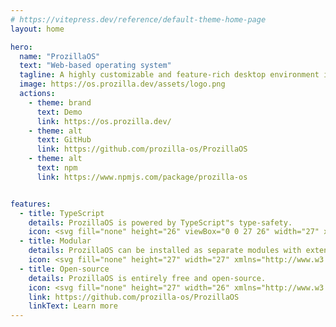 ```yaml
---
# https://vitepress.dev/reference/default-theme-home-page
layout: home

hero:
  name: "ProzillaOS"
  text: "Web-based operating system"
  tagline: A highly customizable and feature-rich desktop environment inside your browser
  image: https://os.prozilla.dev/assets/logo.png
  actions:
    - theme: brand
      text: Demo
      link: https://os.prozilla.dev/
    - theme: alt
      text: GitHub
      link: https://github.com/prozilla-os/ProzillaOS
    - theme: alt
      text: npm
      link: https://www.npmjs.com/package/prozilla-os


features:
  - title: TypeScript
    details: ProzillaOS is powered by TypeScript"s type-safety.
    icon: <svg fill="none" height="26" viewBox="0 0 27 26" width="27" xmlns="http://www.w3.org/2000/svg"><path clip-rule="evenodd" d="m.98608 0h24.32332c.5446 0 .9861.436522.9861.975v24.05c0 .5385-.4415.975-.9861.975h-24.32332c-.544597 0-.98608-.4365-.98608-.975v-24.05c0-.538478.441483-.975.98608-.975zm13.63142 13.8324v-2.1324h-9.35841v2.1324h3.34111v9.4946h2.6598v-9.4946zm1.0604 9.2439c.4289.2162.9362.3784 1.5218.4865.5857.1081 1.2029.1622 1.8518.1622.6324 0 1.2331-.0595 1.8023-.1784.5691-.1189 1.0681-.3149 1.497-.5879s.7685-.6297 1.0187-1.0703.3753-.9852.3753-1.6339c0-.4703-.0715-.8824-.2145-1.2365-.1429-.3541-.3491-.669-.6186-.9447-.2694-.2757-.5925-.523-.9692-.7419s-.8014-.4257-1.2743-.6203c-.3465-.1406-.6572-.2771-.9321-.4095-.275-.1324-.5087-.2676-.7011-.4054-.1925-.1379-.3409-.2838-.4454-.4379-.1045-.154-.1567-.3284-.1567-.523 0-.1784.0467-.3392.1402-.4824.0935-.1433.2254-.2663.3959-.369s.3794-.1824.6269-.2392c.2474-.0567.5224-.0851.8248-.0851.22 0 .4523.0162.697.0486.2447.0325.4908.0825.7382.15.2475.0676.4881.1527.7218.2555.2337.1027.4495.2216.6475.3567v-2.4244c-.4015-.1514-.84-.2636-1.3157-.3365-.4756-.073-1.0214-.1095-1.6373-.1095-.6268 0-1.2207.0662-1.7816.1987-.5609.1324-1.0544.3392-1.4806.6203s-.763.6392-1.0104 1.0743c-.2475.4352-.3712.9555-.3712 1.5609 0 .7731.2268 1.4326.6805 1.9785.4537.546 1.1424 1.0082 2.0662 1.3866.363.146.7011.2892 1.0146.4298.3134.1405.5842.2865.8124.4378.2282.1514.4083.3162.5403.4946s.198.3811.198.6082c0 .1676-.0413.323-.1238.4662-.0825.1433-.2076.2676-.3753.373s-.3766.1879-.6268.2473c-.2502.0595-.5431.0892-.8785.0892-.5719 0-1.1383-.0986-1.6992-.2959-.5608-.1973-1.0805-.4933-1.5589-.8879z" fill="var(--vp-c-text-1)" fill-rule="evenodd"></path></svg>
  - title: Modular
    details: ProzillaOS can be installed as separate modules with extensive customization.
    icon: <svg fill="none" height="27" width="27" xmlns="http://www.w3.org/2000/svg" viewBox="0 0 512 512"><!--!Font Awesome Free 6.5.2 by @fontawesome - https://fontawesome.com License - https://fontawesome.com/license/free Copyright 2024 Fonticons, Inc.--><path d="M192 104.8c0-9.2-5.8-17.3-13.2-22.8C167.2 73.3 160 61.3 160 48c0-26.5 28.7-48 64-48s64 21.5 64 48c0 13.3-7.2 25.3-18.8 34c-7.4 5.5-13.2 13.6-13.2 22.8c0 12.8 10.4 23.2 23.2 23.2H336c26.5 0 48 21.5 48 48v56.8c0 12.8 10.4 23.2 23.2 23.2c9.2 0 17.3-5.8 22.8-13.2c8.7-11.6 20.7-18.8 34-18.8c26.5 0 48 28.7 48 64s-21.5 64-48 64c-13.3 0-25.3-7.2-34-18.8c-5.5-7.4-13.6-13.2-22.8-13.2c-12.8 0-23.2 10.4-23.2 23.2V464c0 26.5-21.5 48-48 48H279.2c-12.8 0-23.2-10.4-23.2-23.2c0-9.2 5.8-17.3 13.2-22.8c11.6-8.7 18.8-20.7 18.8-34c0-26.5-28.7-48-64-48s-64 21.5-64 48c0 13.3 7.2 25.3 18.8 34c7.4 5.5 13.2 13.6 13.2 22.8c0 12.8-10.4 23.2-23.2 23.2H48c-26.5 0-48-21.5-48-48V343.2C0 330.4 10.4 320 23.2 320c9.2 0 17.3 5.8 22.8 13.2C54.7 344.8 66.7 352 80 352c26.5 0 48-28.7 48-64s-21.5-64-48-64c-13.3 0-25.3 7.2-34 18.8C40.5 250.2 32.4 256 23.2 256C10.4 256 0 245.6 0 232.8V176c0-26.5 21.5-48 48-48H168.8c12.8 0 23.2-10.4 23.2-23.2z" fill="var(--vp-c-text-1)"/></svg>
  - title: Open-source
    details: ProzillaOS is entirely free and open-source.
    icon: <svg fill="none" height="27" width="26" xmlns="http://www.w3.org/2000/svg" viewBox="0 0 496 512"><!--!Font Awesome Free 6.5.2 by @fontawesome - https://fontawesome.com License - https://fontawesome.com/license/free Copyright 2024 Fonticons, Inc.--><path d="M165.9 397.4c0 2-2.3 3.6-5.2 3.6-3.3 .3-5.6-1.3-5.6-3.6 0-2 2.3-3.6 5.2-3.6 3-.3 5.6 1.3 5.6 3.6zm-31.1-4.5c-.7 2 1.3 4.3 4.3 4.9 2.6 1 5.6 0 6.2-2s-1.3-4.3-4.3-5.2c-2.6-.7-5.5 .3-6.2 2.3zm44.2-1.7c-2.9 .7-4.9 2.6-4.6 4.9 .3 2 2.9 3.3 5.9 2.6 2.9-.7 4.9-2.6 4.6-4.6-.3-1.9-3-3.2-5.9-2.9zM244.8 8C106.1 8 0 113.3 0 252c0 110.9 69.8 205.8 169.5 239.2 12.8 2.3 17.3-5.6 17.3-12.1 0-6.2-.3-40.4-.3-61.4 0 0-70 15-84.7-29.8 0 0-11.4-29.1-27.8-36.6 0 0-22.9-15.7 1.6-15.4 0 0 24.9 2 38.6 25.8 21.9 38.6 58.6 27.5 72.9 20.9 2.3-16 8.8-27.1 16-33.7-55.9-6.2-112.3-14.3-112.3-110.5 0-27.5 7.6-41.3 23.6-58.9-2.6-6.5-11.1-33.3 2.6-67.9 20.9-6.5 69 27 69 27 20-5.6 41.5-8.5 62.8-8.5s42.8 2.9 62.8 8.5c0 0 48.1-33.6 69-27 13.7 34.7 5.2 61.4 2.6 67.9 16 17.7 25.8 31.5 25.8 58.9 0 96.5-58.9 104.2-114.8 110.5 9.2 7.9 17 22.9 17 46.4 0 33.7-.3 75.4-.3 83.6 0 6.5 4.6 14.4 17.3 12.1C428.2 457.8 496 362.9 496 252 496 113.3 383.5 8 244.8 8zM97.2 352.9c-1.3 1-1 3.3 .7 5.2 1.6 1.6 3.9 2.3 5.2 1 1.3-1 1-3.3-.7-5.2-1.6-1.6-3.9-2.3-5.2-1zm-10.8-8.1c-.7 1.3 .3 2.9 2.3 3.9 1.6 1 3.6 .7 4.3-.7 .7-1.3-.3-2.9-2.3-3.9-2-.6-3.6-.3-4.3 .7zm32.4 35.6c-1.6 1.3-1 4.3 1.3 6.2 2.3 2.3 5.2 2.6 6.5 1 1.3-1.3 .7-4.3-1.3-6.2-2.2-2.3-5.2-2.6-6.5-1zm-11.4-14.7c-1.6 1-1.6 3.6 0 5.9 1.6 2.3 4.3 3.3 5.6 2.3 1.6-1.3 1.6-3.9 0-6.2-1.4-2.3-4-3.3-5.6-2z" fill="var(--vp-c-text-1)"/></svg>
    link: https://github.com/prozilla-os/ProzillaOS
    linkText: Learn more
---
```


<script setup>
import {
  VPTeamPage,
  VPTeamPageTitle,
  VPTeamMembers,
  VPTeamPageSection
} from "vitepress/theme"

const developers = [
	{
		avatar: "https://prozilla.dev/media/Prozilla.svg",
		name: "Prozilla",
		title: "Creator",
		links: [
			{ icon: "twitter", link: "https://twitter.com/prozilladev" },
			{ icon: "linkedin", link: "https://linkedin.com/in/sieben-de-beule" },
			{ icon: "instagram", link: "https://instagram.com/prozilladev" },
			{ icon: "youtube", link: "https://www.youtube.com/c/prozilla" },
		],
		sponsor: "https://ko-fi.com/prozilla"
	},
]
</script>

<VPTeamPage>
	<VPTeamPageTitle>
		<template #title>Developers</template>
	</VPTeamPageTitle>
	<VPTeamMembers class="center" size="small" :members="developers" />
</VPTeamPage>